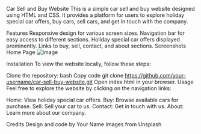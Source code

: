 Car Sell and Buy Website
This is a simple car sell and buy website designed using HTML and CSS. It provides a platform for users to explore holiday special car offers, buy cars, sell cars, and get in touch with the company.


Features
Responsive design for various screen sizes.
Navigation bar for easy access to different sections.
Holiday special car offers displayed prominently.
Links to buy, sell, contact, and about sections.
Screenshots
Home Page
![image](https://github.com/AMANPATEL1108/cars-sell-and-buy_files/assets/108643338/cd817c66-cc5e-489d-be58-42c83c601d51)

Installation
To view the website locally, follow these steps:

Clone the repository:
bash
Copy code
git clone https://github.com/your-username/car-sell-buy-website.git
Open index.html in your browser.
Usage
Feel free to explore the website by clicking on the navigation links:

Home: View holiday special car offers.
Buy: Browse available cars for purchase.
Sell: Sell your car to us.
Contact: Get in touch with us.
About: Learn more about our company.

Credits
Design and code by Your Name
Images from Unsplash
